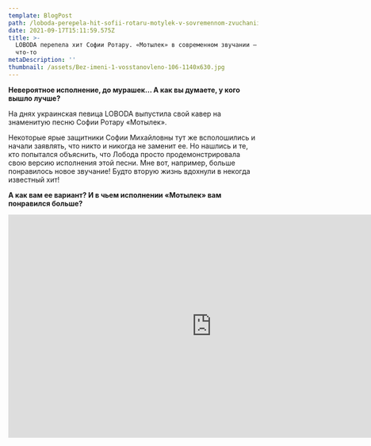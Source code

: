 ```yaml
---
template: BlogPost
path: /loboda-perepela-hit-sofii-rotaru-motylek-v-sovremennom-zvuchanii-eto-chto-to
date: 2021-09-17T15:11:59.575Z
title: >-
  LOBODA перепела хит Софии Ротару. «Мотылек» в современном звучании — это
  что-то
metaDescription: ''
thumbnail: /assets/Bez-imeni-1-vosstanovleno-106-1140x630.jpg
---
```

<strong>Невероятное исполнение, до мурашек… А как вы думаете, у кого вышло лучше?</strong>

На днях украинская певица LOBODA выпустила свой кавер на знаменитую песню Софии Ротару «Мотылек».

Некоторые ярые защитники Софии Михайловны тут же всполошились и начали заявлять, что никто и никогда не заменит ее. Но нашлись и те, кто попытался объяснить, что Лобода просто продемонстрировала свою версию исполнения этой песни. Мне вот, например, больше понравилось новое звучание! Будто вторую жизнь вдохнули в некогда известный хит!

<strong>А как вам ее вариант? И в чьем исполнении «Мотылек» вам понравился больше?</strong>

<iframe src="https://www.youtube.com/embed/O35InEUduPQ" width="820" height="450" frameborder="0" allowfullscreen="allowfullscreen"></iframe>
